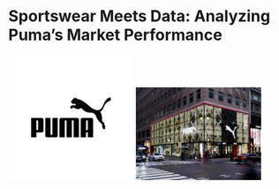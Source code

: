 # Sportswear Meets Data: Analyzing Puma’s Market Performance
<img src="pictures/puma.jpg" alt="banner" width="45%"> <img src="pictures/puma store.jpg" alt="store" width="45%">




